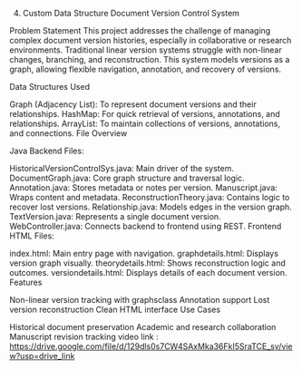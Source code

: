 4. Custom Data Structure
Document Version Control System

Problem Statement This project addresses the challenge of managing complex document version histories, especially in collaborative or research environments. Traditional linear version systems struggle with non-linear changes, branching, and reconstruction. This system models versions as a graph, allowing flexible navigation, annotation, and recovery of versions.

Data Structures Used

Graph (Adjacency List): To represent document versions and their relationships.
HashMap: For quick retrieval of versions, annotations, and relationships.
ArrayList: To maintain collections of versions, annotations, and connections.
File Overview

Java Backend Files:

HistoricalVersionControlSys.java: Main driver of the system.
DocumentGraph.java: Core graph structure and traversal logic.
Annotation.java: Stores metadata or notes per version.
Manuscript.java: Wraps content and metadata.
ReconstructionTheory.java: Contains logic to recover lost versions.
Relationship.java: Models edges in the version graph.
TextVersion.java: Represents a single document version.
WebController.java: Connects backend to frontend using REST.
Frontend HTML Files:

index.html: Main entry page with navigation.
graphdetails.html: Displays version graph visually.
theorydetails.html: Shows reconstruction logic and outcomes.
versiondetails.html: Displays details of each document version.
Features

Non-linear version tracking with graphsclass
Annotation support
Lost version reconstruction
Clean HTML interface
Use Cases

Historical document preservation
Academic and research collaboration
Manuscript revision tracking
video link : https://drive.google.com/file/d/129dls0s7CW4SAxMka36FkI5SraTCE_sv/view?usp=drive_link
